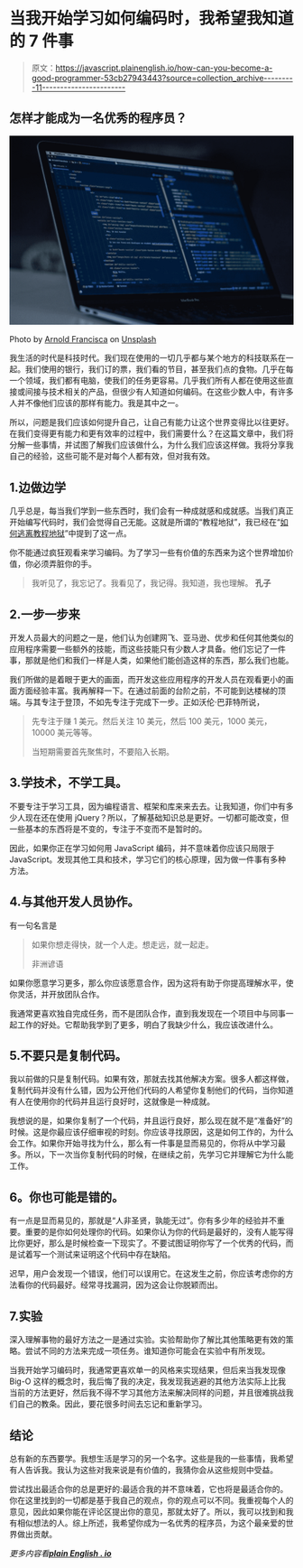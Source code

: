 # 当我开始学习如何编码时，我希望我知道的 7 件事

> 原文：<https://javascript.plainenglish.io/how-can-you-become-a-good-programmer-53cb27943443?source=collection_archive---------11----------------------->

## 怎样才能成为一名优秀的程序员？

![](img/b46623c981c117f037c8552830a0f0dc.png)

Photo by [Arnold Francisca](https://unsplash.com/@clark_fransa?utm_source=medium&utm_medium=referral) on [Unsplash](https://unsplash.com?utm_source=medium&utm_medium=referral)

我生活的时代是科技时代。我们现在使用的一切几乎都与某个地方的科技联系在一起。我们使用的银行，我们订的票，我们看的节目，甚至我们点的食物。几乎在每一个领域，我们都有电脑，使我们的任务更容易。几乎我们所有人都在使用这些直接或间接与技术相关的产品，但很少有人知道如何编码。在这些少数人中，有许多人并不像他们应该的那样有能力。我是其中之一。

所以，问题是我们应该如何提升自己，让自己有能力让这个世界变得比以往更好。在我们变得更有能力和更有效率的过程中，我们需要什么？在这篇文章中，我们将分解一些事情，并试图了解我们应该做什么，为什么我们应该这样做。我将分享我自己的经验，这些可能不是对每个人都有效，但对我有效。

## 1.边做边学

几乎总是，每当我们学到一些东西时，我们会有一种成就感和成就感。当我们真正开始编写代码时，我们会觉得自己无能。这就是所谓的“教程地狱”，我已经在“[如何逃离教程地狱](/tutorial-hell-how-can-you-escape-it-8a6a7da3ae08?source=social.tw)”中提到了这一点。

你不能通过疯狂观看来学习编码。为了学习一些有价值的东西来为这个世界增加价值，你必须弄脏你的手。

> 我听见了，我忘记了。我看见了，我记得。我知道，我也理解。
> **孔子**

## 2.一步一步来

开发人员最大的问题之一是，他们认为创建网飞、亚马逊、优步和任何其他类似的应用程序需要一些额外的技能，而这些技能只有少数人才具备。他们忘记了一件事，那就是他们和我们一样是人类，如果他们能创造这样的东西，那么我们也能。

我们所做的是着眼于更大的画面，而开发这些应用程序的开发人员在观看更小的画面方面经验丰富。我再解释一下。在通过前面的台阶之前，不可能到达楼梯的顶端。与其专注于登顶，不如先专注于完成下一步。正如沃伦·巴菲特所说，

> 先专注于赚 1 美元。然后关注 10 美元，然后 100 美元，1000 美元，10000 美元等等。
> 
> 当短期需要首先聚焦时，不要陷入长期。

## 3.学技术，不学工具。

不要专注于学习工具，因为编程语言、框架和库来来去去。让我知道，你们中有多少人现在还在使用 jQuery？所以，了解基础知识总是更好。一切都可能改变，但一些基本的东西将是不变的，专注于不变而不是暂时的。

因此，如果你正在学习如何用 JavaScript 编码，并不意味着你应该只局限于 JavaScript。发现其他工具和技术，学习它们的核心原理，因为做一件事有多种方法。

## 4.与其他开发人员协作。

有一句名言是

> 如果你想走得快，就一个人走。想走远，就一起走。
> 
> 非洲谚语

如果你愿意学习更多，那么你应该愿意合作，因为这将有助于你提高理解水平，使你灵活，并开放团队合作。

我通常更喜欢独自完成任务，而不是团队合作，直到我发现在一个项目中与同事一起工作的好处。它帮助我学到了更多，明白了我缺少什么，我应该改进什么。

## 5.不要只是复制代码。

我以前做的只是复制代码。如果有效，那就去找其他解决方案。很多人都这样做，复制代码并没有什么错，因为公开他们代码的人希望你复制他们的代码，当你知道有人在使用你的代码并且运行良好时，这就像是一种成就。

我想说的是，如果你复制了一个代码，并且运行良好，那么现在就不是“准备好”的时候。这是你最应该仔细审视的时刻。你应该寻找原因，这是如何工作的，为什么会工作。如果你开始寻找为什么，那么有一件事是显而易见的，你将从中学习最多。所以，下一次当你复制代码的时候，在继续之前，先学习它并理解它为什么能工作。

## **6。你也可能是错的。**

有一点是显而易见的，那就是“人非圣贤，孰能无过”。你有多少年的经验并不重要。重要的是你如何处理你的代码。如果你认为你的代码是最好的，没有人能写得比你更好，那么是时候检查一下现实了。不要试图证明你写了一个优秀的代码，而是试着写一个测试来证明这个代码中存在缺陷。

迟早，用户会发现一个错误，他们可以误用它。在这发生之前，你应该考虑你的方法看你的代码最好。经常寻找漏洞，因为这会让你脱颖而出。

## 7.实验

深入理解事物的最好方法之一是通过实验。实验帮助你了解比其他策略更有效的策略。尝试不同的方法来完成一项任务。谁知道你可能会在实验中有所发现。

当我开始学习编码时，我通常更喜欢单一的风格来实现结果，但后来当我发现像 Big-O 这样的概念时，我后悔了我的决定，我发现我逃避的其他方法实际上比我当前的方法更好，然后我不得不学习其他方法来解决同样的问题，并且很难挑战我们自己的教条。因此，要花很多时间去忘记和重新学习。

## 结论

总有新的东西要学。我想生活是学习的另一个名字。这些是我的一些事情，我希望有人告诉我。我认为这些对我来说是有价值的，我猜你会从这些规则中受益。

尝试找出最适合你的总是更好的:最适合我的并不意味着，它也将是最适合你的。你在这里找到的一切都是基于我自己的观点，你的观点可以不同。我重视每个人的意见，因此如果你能在评论区提出你的意见，那就太好了。所以，我可以找到和我有相似想法的人。综上所述，我希望你成为一名优秀的程序员，为这个最亲爱的世界做出贡献。

*更多内容看*[***plain English . io***](https://plainenglish.io/)
